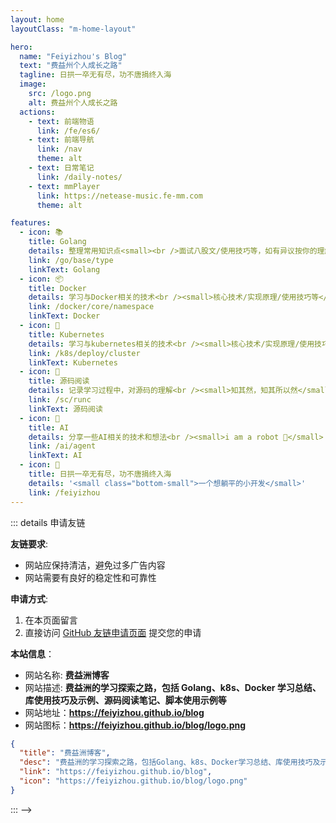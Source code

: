 ```yaml
---
layout: home
layoutClass: "m-home-layout"

hero:
  name: "Feiyizhou's Blog"
  text: "费益州个人成长之路"
  tagline: 日拱一卒无有尽，功不唐捐终入海
  image:
    src: /logo.png
    alt: 费益州个人成长之路
  actions:
    - text: 前端物语
      link: /fe/es6/
    - text: 前端导航
      link: /nav
      theme: alt
    - text: 日常笔记
      link: /daily-notes/
    - text: mmPlayer
      link: https://netease-music.fe-mm.com
      theme: alt

features:
  - icon: 📚
    title: Golang
    details: 整理常用知识点<small><br />面试八股文/使用技巧等，如有异议按你的理解为主，不接受反驳</small>
    link: /go/base/type
    linkText: Golang
  - icon: 📦
    title: Docker
    details: 学习与Docker相关的技术<br /><small>核心技术/实现原理/使用技巧等</small>
    link: /docker/core/namespace
    linkText: Docker
  - icon: 🚢
    title: Kubernetes
    details: 学习与kubernetes相关的技术<br /><small>核心技术/实现原理/使用技巧等</small>
    link: /k8s/deploy/cluster
    linkText: Kubernetes
  - icon: 📑
    title: 源码阅读
    details: 记录学习过程中，对源码的理解<br /><small>知其然，知其所以然</small>
    link: /sc/runc
    linkText: 源码阅读
  - icon: 🤖
    title: AI
    details: 分享一些AI相关的技术和想法<br /><small>i am a robot 🤖</small>
    link: /ai/agent
    linkText: AI
  - icon: 🎉
    title: 日拱一卒无有尽，功不唐捐终入海
    details: '<small class="bottom-small">一个想躺平的小开发</small>'
    link: /feiyizhou
---
```


<script setup>
import MFriends from './home/MFriends.vue'
</script>

<ClientOnly>
  <MFriends/>
</ClientOnly>

::: details 申请友链

**友链要求**:

- 网站应保持清洁，避免过多广告内容
- 网站需要有良好的稳定性和可靠性

**申请方式**:

1. 在本页面留言
2. 直接访问 [GitHub 友链申请页面](https://github.com/feiyizhou/blog/issues/3) 提交您的申请

**本站信息**：

- 网站名称: **费益洲博客**
- 网站描述: **费益洲的学习探索之路，包括 Golang、k8s、Docker 学习总结、库使用技巧及示例、源码阅读笔记、脚本使用示例等**
- 网站地址：**<https://feiyizhou.github.io/blog>**
- 网站图标：**<https://feiyizhou.github.io/blog/logo.png>**

```json
{
  "title": "费益洲博客",
  "desc": "费益洲的学习探索之路，包括Golang、k8s、Docker学习总结、库使用技巧及示例、源码阅读笔记、脚本使用示例等",
  "link": "https://feiyizhou.github.io/blog",
  "icon": "https://feiyizhou.github.io/blog/logo.png"
}
```

::: -->

<style>
.m-home-layout .image-src:hover {
  transform: translate(-50%, -50%) rotate(666turn);
  transition: transform 59s 1s cubic-bezier(0.3, 0, 0.8, 1);
}

.m-home-layout .details small {
  opacity: 0.8;
}

.m-home-layout .item:last-child .details {
  display: flex;
  justify-content: flex-end;
  align-items: end;
}
</style>
